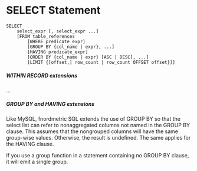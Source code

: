 SELECT Statement
================


    SELECT
        select_expr [, select_expr ...]
        [FROM table_references
            [WHERE predicate_expr]
            [GROUP BY {col_name | expr}, ...]
            [HAVING predicate_expr]
            [ORDER BY {col_name | expr} [ASC | DESC], ...]
            [LIMIT {[offset,] row_count | row_count OFFSET offset}]]


##### WITHIN RECORD extensions

...

##### GROUP BY and HAVING extensions

Like MySQL, fnordmetric SQL extends the use of GROUP BY so that the select list
can refer to nonaggregated columns not named in the GROUP BY clause. This assumes
that the nongrouped columns will have the same group-wise values. Otherwise, the
result is undefined. The same applies for the HAVING clause.

If you use a group function in a statement containing no GROUP BY clause, it
will emit a single group.


